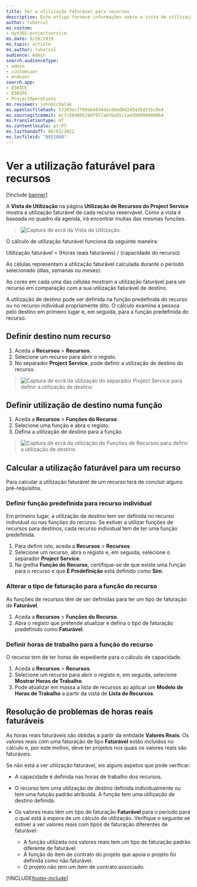 ```yaml
---
title: Ver a utilização faturável para recursos
description: Este artigo fornece informações sobre a vista de utilização de recursos.
author: ruhercul
ms.custom:
- dyn365-projectservice
ms.date: 9/26/2019
ms.topic: article
ms.author: ruhercul
audience: Admin
search.audienceType:
- admin
- customizer
- enduser
search.app:
- D365CE
- D365PS
- ProjectOperations
ms.reviewer: johnmichalak
ms.openlocfilehash: 57203ecff99ab4434dacdded04245435d31bc8e4
ms.sourcegitcommit: 6cfc50d89528df977a8f6a55c1ad39d99800d9b4
ms.translationtype: HT
ms.contentlocale: pt-PT
ms.lasthandoff: 06/03/2022
ms.locfileid: "8921868"
---
```

# <a name="view-chargeable-utilization-for-resources"></a>Ver a utilização faturável para recursos

[!include [banner](../includes/psa-now-project-operations.md)]
 
A **Vista de Utilização** na página **Utilização de Recursos do Project Service** mostra a utilização faturável de cada recurso reservável. Como a vista é baseada no quadro da agenda, irá encontrar muitas das mesmas funções.

> ![Captura de ecrã da Vista de Utilização.](media/FAQ-utilization-1.png)
 

O cálculo de utilização faturável funciona da seguinte maneira:

   Utilização faturável = (Horas reais faturáveis) / (capacidade do recurso)

As células representam a utilização faturável calculada durante o período selecionado (dias, semanas ou meses).

As cores em cada uma das células mostram a utilização faturável para um recurso em comparação com a sua utilização faturável de destino. 

A utilização de destino pode ser definida na função predefinida do recurso ou no recurso individual propriamente dito. O cálculo examina a pessoa pelo destino em primeiro lugar e, em seguida, para a função predefinida do recurso.

## <a name="set-target-on-a-resource"></a>Definir destino num recurso

1. Aceda a **Recursos** \> **Recursos**. 
2. Selecione um recurso para abrir o registo. 
3. No separador **Project Service**, pode definir a utilização de destino do recurso.

> ![Captura de ecrã da utilização do separador Project Service para definir a utilização de destino.](media/FAQ-utilization-2.png)
 
## <a name="set-target-utilization-on-a-role"></a>Definir utilização de destino numa função

1. Aceda a **Recursos** \> **Funções do Recurso**. 
2. Selecione uma função e abra o registo. 
3. Defina a utilização de destino para a função.

> ![Captura de ecrã da utilização de Funções de Recursos para definir a utilização de destino.](media/FAQ-utilization-3.png)
 
## <a name="calculate-chargeable-utilization-for-a-resource"></a>Calcular a utilização faturável para um recurso

Para calcular a utilização faturável de um recurso terá de concluir alguns pré-requisitos. 

### <a name="set-default-role-for-individual-resource"></a>Definir função predefinida para recurso individual

Em primeiro lugar, a utilização de destino tem ser definida no recurso individual ou nas funções do recurso. Se estiver a utilizar funções de recursos para destinos, cada recurso individual tem de ter uma função predefinida. 

1. Para definir isto, aceda a **Recursos** \> **Recursos**. 
2. Selecione um recurso, abra o registo e, em seguida, selecione o separador **Project Service**. 
3. Na grelha **Função do Recurso**, certifique-se de que existe uma função para o recurso e que **É Predefinição** está definido como **Sim**.
 
### <a name="change-billing-type-for-resource-role"></a>Alterar o tipo de faturação para a função do recurso

As funções de recursos têm de ser definidas para ter um tipo de faturação de **Faturável**. 

1. Aceda a **Recursos** \> **Funções do Recurso**. 
2. Abra o registo que pretende atualizar e defina o tipo de faturação predefinido como **Faturável**.

### <a name="set-working-hours-for-resource-role"></a>Definir horas de trabalho para a função do recurso
 
O recurso tem de ter horas de expediente para o cálculo de capacidade. 

1. Aceda a **Recursos** \> **Recursos**. 
2. Selecione um recurso para abrir o registo e, em seguida, selecione **Mostrar Horas de Trabalho**. 
3. Pode atualizar em massa a lista de recursos ao aplicar um **Modelo de Horas de Trabalho** a partir da vista de **Lista de Recursos**.

## <a name="troubleshooting-chargeable-actual-hours"></a>Resolução de problemas de horas reais faturáveis

As horas reais faturáveis são obtidas a partir da entidade **Valores Reais**. Os valores reais com uma faturação de tipo **Faturável** estão incluídos no cálculo e, por este motivo, deve ter projetos nos quais os valores reais são faturáveis.

Se não está a ver utilização faturável, eis alguns aspetos que pode verificar:

- A capacidade é definida nas horas de trabalho dos recursos.
- O recurso tem uma utilização de destino definida individualmente ou tem uma função padrão atribuída. A função tem uma utilização de destino definida.
- Os valores reais têm um tipo de faturação **Faturável** para o período para o qual está à espera de um cálculo de utilização. Verifique o seguinte se estiver a ver valores reais com tipos de faturação diferentes de faturável:

  - A função utilizada nos valores reais tem um tipo de faturação padrão diferente de faturável.
  - A função do item de contrato do projeto que apoia o projeto foi definida como não faturável.
  - O projeto não tem um item de contrato associado.



[!INCLUDE[footer-include](../includes/footer-banner.md)]
